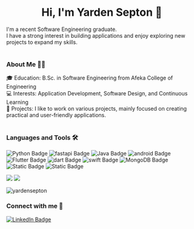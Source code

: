 <h1 align="center">Hi, I'm Yarden Septon 👋</h1>
I'm a recent Software Engineering graduate.<br/>I have a strong interest in building applications and enjoy exploring new projects to expand my skills.
<br/>
<br/>
<h3 align="left">About Me 🙋‍♀️</h3>
🎓 Education: B.Sc. in Software Engineering from Afeka College of Engineering<br/>
💻 Interests: Application Development, Software Design, and Continuous Learning<br/>
🚀 Projects: I like to work on various projects, mainly focused on creating practical and user-friendly applications.<br/>
<br/>
<h3 align="left">Languages and Tools 🛠️</h3>

![Python Badge](https://img.shields.io/badge/Python-3776AB?style=for-the-badge&logo=python&logoColor=white) ![fastapi Badge](https://img.shields.io/badge/FastAPI-005571?style=for-the-badge&logo=fastapi) ![Java Badge](https://img.shields.io/badge/Java-ED8B00?style=for-the-badge&logo=openjdk&logoColor=white) ![android Badge](https://img.shields.io/badge/Android-3DDC84?style=for-the-badge&logo=android&logoColor=white
) ![Flutter Badge](https://img.shields.io/badge/Flutter-02569B?style=for-the-badge&logo=flutter&logoColor=white) ![dart Badge](https://img.shields.io/badge/Dart-0175C2?style=for-the-badge&logo=dart&logoColor=white
) ![swift Badge](https://img.shields.io/badge/Swift-FA7343?style=for-the-badge&logo=swift&logoColor=white
) ![MongoDB Badge](https://img.shields.io/badge/MongoDB-4EA94B?style=for-the-badge&logo=mongodb&logoColor=white) ![Static Badge](https://img.shields.io/badge/firebase-orange?style=for-the-badge&logo=firebase)
![Static Badge](https://img.shields.io/badge/docker-blue?style=for-the-badge&logo=docker&logoColor=white)

![](http://github-profile-summary-cards.vercel.app/api/cards/profile-details?username=yardensepton&theme=nord_dark)
![](http://github-profile-summary-cards.vercel.app/api/cards/most-commit-language?username=yardensepton&theme=nord_dark)
<p align="left"> <img src="https://komarev.com/ghpvc/?username=yardensepton&label=Profile%20views&color=0e75b6&style=flat" alt="yardensepton" /> </p>


<h3 align="left">Connect with me 📲 </h3> <p align="left">
</p>

<a href="https://www.linkedin.com/in/yarden-septon-979a31224/">
    <img alt="LinkedIn Badge" src="https://img.shields.io/badge/linkedin-blue?style=for-the-badge&logo=linkedin&logoColor=white">
</a>

